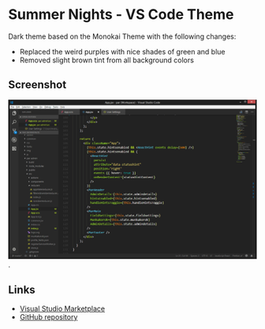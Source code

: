 # Summer Nights - VS Code Theme

Dark theme based on the Monokai Theme with the following changes:

- Replaced the weird purples with nice shades of green and blue
- Removed slight brown tint from all background colors

## Screenshot

![](https://raw.githubusercontent.com/iamgrid/summer_nights_vscode_theme/master/summer_nights_v1_screenie.png).

## Links

- [Visual Studio Marketplace](https://marketplace.visualstudio.com/items?itemName=keatsdothu.summer-nights)
- [GitHub repository](https://github.com/iamgrid/summer_nights_vscode_theme)
